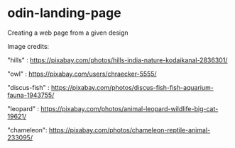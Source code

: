 # odin-landing-page
Creating a web page from a given design



Image credits:

"hills" : https://pixabay.com/photos/hills-india-nature-kodaikanal-2836301/

"owl" : https://pixabay.com/users/chraecker-5555/

"discus-fish" : https://pixabay.com/photos/discus-fish-fish-aquarium-fauna-1943755/

"leopard" : https://pixabay.com/photos/animal-leopard-wildlife-big-cat-19621/

"chameleon": https://pixabay.com/photos/chameleon-reptile-animal-233095/